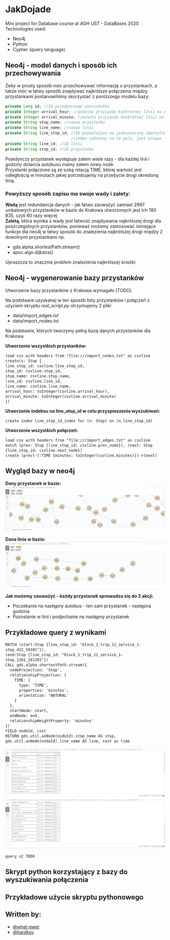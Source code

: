 # JakDojade

Mini project for Database course at AGH UST - DataBases 2020  
Technologies used:
* Neo4j
* Python
* Cypher (query language)

## Neo4j - model danych i sposób ich przechowywania
Żeby w prosty sposób móc przechowywać informację o przystankach, a także móc w łatwy sposób znajdywać najkrótsze połączenia między przystankami postanowiliśmy skorzystać z poniższego modelu bazy:
```java
private Long id; //ID pojedynczego wierzchołka
private Integer arrival_hour; //godzina przyjazdu konkretnej linii na przystanek
private Integer arrival_minute; //minuta przyjazdu konkretnej linii na przystanek
private String stop_name; //nazwa przystanku
private String line_name; //nazwa linii
private String line_stop_id; //ID pozwalające na jednoznaczną identyfikację przystanku i linii 
                             //index założony na to pole, jest unique - służy do łatwego rozróżnienia node'ów
private String line_id; //ID linii
private String stop_id; //ID przystanku
```
Pojedynczy przystanek występuje zatem wiele razy - dla każdej linii i godziny dotarcia autobusu mamy zatem nowy node.  
Przystanki połączone są ze sobą relacją TIME, której wartość jest odległością w minutach jakiej potrzebujemy na przebycie drogi określoną linią. 
 
### Powyższy sposób zapisu ma swoje wady i zalety:  
**Wadą** jest redundancja danych - jak łatwo zauważyć zamiast 2997 unikatowych przystanków w bazie do Krakowa utworzonych jest ich 180 835, czyli 60 razy więcej  
**Zaletą**, która wynika z wady jest łatwość znajdywania najkrótszej drogi dla poszczególnych przystanków, ponieważ możemy zastosować istniejące funkcje dla neo4j w łatwy sposób do znalezienia najkrótszej drogi między 2 dowolnymi przystankami np.
* gds.alpha.shortestPath.stream()
* apoc.algo.dijkstra()

Upraszcza to znacznie problem znalezienia najkrótszej ścieżki 

## Neo4j - wygenerowanie bazy przystanków
Utworzenie bazy przystanków z Krakowa wymagało [TODO]

Na podstawie uzyskanej w ten sposób listy przystanków i połączeń z użyciem skryptu *real_script.py* otrzymujemy 2 pliki 
* data/import_edges.txt
* data/import_nodes.txt

Na podstawie, których tworzymy pełną bazę danych przystanków dla Krakowa

**Utworzenie wszystkich przystanków:**
```cypher
load csv with headers from "file:///import_nodes.txt" as csvline 
create(s: Stop {
line_stop_id: csvline.line_stop_id, 
stop_id: csvline.stop_id,
stop_name: csvline.stop_name,
line_id: csvline.line_id,
line_name: csvline.line_name, 
arrival_hour: toInteger(csvline.arrival_hour),
arrival_minute: toInteger(csvline.arrival_minute)
})
```
**Utworzenie indeksu na line_stop_id w celu przyspieszenia wyszukiwań:**
```cypher 
create index line_stop_id_index for (n: Stop) on (n.line_stop_id)
```
**Utworzenie wszystkich połączeń:**
```cypher 
load csv with headers from "file:///import_edges.txt" as csvline
match (prev: Stop {line_stop_id: csvline.prev_node}), (next: Stop {line_stop_id: csvline.next_node})
create (prev)-[:TIME {minutes: toInteger(csvline.minutes)}]->(next)
```

## Wygląd bazy w neo4j
**Dany przystanek w bazie:**  
![Przystanek Szwedzka](./ReadMeImg/szwedzka.png)

**Dana linia w bazie:**  
![Przykładowa linia](./ReadMeImg/linia.png)

**Jak możemy zauważyć - każdy przystanek sprowadza się do 2 akcji:**
* Poczekanie na następny autobus - ten sam przystanek - następna godzina
* Pozostanie w linii i podjechanie na następny przystanek


## Przykładowe query z wynikami
```cypher
MATCH (start:Stop {line_stop_id: "block_1_trip_11_service_1-stop_422_59101"}), 
(end:Stop {line_stop_id: "block_1_trip_11_service_1-stop_1201_281201"})
CALL gds.alpha.shortestPath.stream({
  nodeProjection: 'Stop',
  relationshipProjection: {
    TIME: {
      type: 'TIME',
      properties: 'minutes',
      orientation: 'NATURAL'
    }
  },
  startNode: start,
  endNode: end,
  relationshipWeightProperty: 'minutes'
})
YIELD nodeId, cost
RETURN gds.util.asNode(nodeId).stop_name AS stop, gds.util.asNode(nodeId).line_name AS line, cost as time
```
![Query result 1](./ReadMeImg/query1.png)  
![Query result 2](./ReadMeImg/query2.png)

```cypher
query v2 TODO

```

## Skrypt python korzystający z bazy do wyszukiwania połączenia

## Przykładowe użycie skryptu pythonowego

## Written by:
- [@what-ewer](https://github.com/what-ewer)
- [@hardkov](https://github.com/hardkov)

